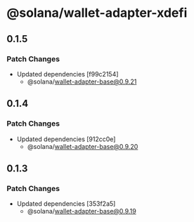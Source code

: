 # @solana/wallet-adapter-xdefi

## 0.1.5

### Patch Changes

-   Updated dependencies [f99c2154]
    -   @solana/wallet-adapter-base@0.9.21

## 0.1.4

### Patch Changes

-   Updated dependencies [912cc0e]
    -   @solana/wallet-adapter-base@0.9.20

## 0.1.3

### Patch Changes

-   Updated dependencies [353f2a5]
    -   @solana/wallet-adapter-base@0.9.19
